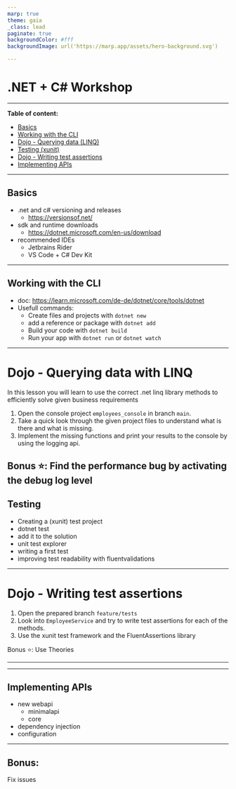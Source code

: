 ```yaml
---
marp: true
theme: gaia
_class: lead
paginate: true
backgroundColor: #fff
backgroundImage: url('https://marp.app/assets/hero-background.svg')

---
```


# .NET + C# Workshop
---
**Table of content:**

- [Basics](#item-1)
- [Working with the CLI](#item-2)
- [Dojo - Querying data (LINQ)](#item-3)
- [Testing (xunit)](#item-4)
- [Dojo - Writing test assertions](#item-5)
- [Implementing APIs](#item-6)

---
## Basics 

- .net and c# versioning and releases
    - https://versionsof.net/
- sdk and runtime downloads
    - https://dotnet.microsoft.com/en-us/download
- recommended IDEs
    - Jetbrains Rider
    - VS Code + C# Dev Kit

--- 

## Working with the CLI

- doc: https://learn.microsoft.com/de-de/dotnet/core/tools/dotnet
- Usefull commands:
  - Create files and projects with ``dotnet new``
  - add a reference or package with ``dotnet add``
  - Build your code with ``dotnet build``
  - Run your app with ``dotnet run`` or ``dotnet watch``


---
# Dojo - Querying data with LINQ

In this lesson you will learn to use the correct .net linq library methods 
to efficiently solve given business requirements

1. Open the console project ``employees_console`` in branch ``main``.
2. Take a quick look through the given project files to understand what is there and what is missing.
2. Implement the missing functions and print your results to the console by using the logging api.

Bonus ⭐: 
Find the performance bug by activating the debug log level
--- 

## Testing

- Creating a (xunit) test project
- dotnet test
- add it to the solution
- unit test explorer
- writing a first test
- improving test readability  with fluentvalidations

---
# Dojo - Writing test assertions

1. Open the prepared branch ``feature/tests``
2. Look into ``EmployeeService`` and try to write test assertions for each of the methods.
2.  Use the xunit test framework and the FluentAssertions library

Bonus ⭐: Use Theories

--- 

--- 

## Implementing APIs

- new webapi
    - minimalapi
    - core
- dependency injection
- configuration

--- 

## Bonus:

Fix issues